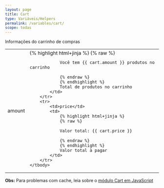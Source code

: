 ```yaml
---
layout: page
title: Cart
type: Variáveis/Helpers
permalink: /variables/cart/
scope: todas
---
```


Informações do carrinho de compras

<table>
    <tbody>
        <tr>
            <td>amount</td>
            <td>
                {% highlight html+jinja %}
                {% raw %}

                Você tem {{ cart.amount }} produtos no carrinho

                {% endraw %}
                {% endhighlight %}
                Total de produtos no carrinho
            </td>
        </tr>
        <tr>
            <td>price</td>
            <td>
                {% highlight html+jinja %}
                {% raw %}

                Valor total: {{ cart.price }}

                {% endraw %}
                {% endhighlight %}
                Valor total à pagar
            </td>
        </tr>
    </tbody>
</table>

**Obs:** Para problemas com cache, leia sobre o [módulo Cart em JavaScript](/js/cart)